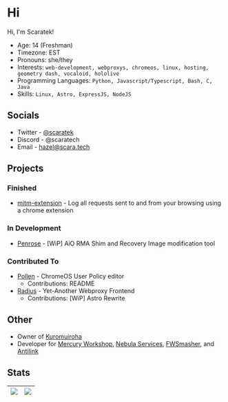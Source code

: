 # Hi
Hi, I'm Scaratek!
- Age: 14 (Freshman)
- Timezone: EST
- Pronouns: she/they
- Interests: `web-development, webproxys, chromeos, linux, hosting, geometry dash, vocaloid, hololive`
- Programming Languages: `Python, Javascript/Typescript, Bash, C, Java`
- Skills: `Linux, Astro, ExpressJS, NodeJS`

## Socials
- Twitter - [@scaratek](https://x.com/scaratek)
- Discord - @scaratech
- Email - hazel@scara.tech

## Projects
### Finished
- [mitm-extension](https://github.com/Entrpix/mitm-extension) - Log all requests sent to and from your browsing using a chrome extension
### In Development
- [Penrose](https://github.com/entrpix/penrose) - [WiP] AiO RMA Shim and Recovery Image modification tool
### Contributed To
- [Pollen](https://github.com/mercuryworkshop/pollen) - ChromeOS User Policy editor
  - Contributions: README
- [Radius](https://github.com/radiusproxy/radius) - Yet-Another Webproxy Frontend
  - Contributions: [WiP] Astro Rewrite

## Other
- Owner of [Kuromuiroha](https://kuromu.scara.tech)
- Developer for [Mercury Workshop](https://mercuryworks.shop), [Nebula Services](https://github.com/nebulaservices), [FWSmasher](https://github.com/FWSmasher), and [Antilink](https://github.com/anti-link)

## Stats
![](https://github-readme-stats.vercel.app/api?username=entrpix&theme=dracula&show_icons=true&hide_border=true&count_private=true) | ![](https://github-readme-stats.vercel.app/api/top-langs/?username=entrpix&theme=dracula&show_icons=true&hide_border=true&layout=compact) |
| --- | --- |
